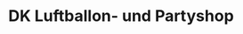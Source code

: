 ---
title: "DK Luftballon- und Partyshop"
url: /weilheim-in-oberbayern/dk-luftballon-und-partyshop/
shop: Partyzubehör
---